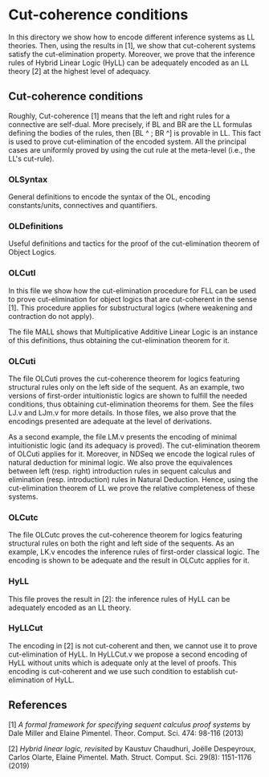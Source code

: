 # Cut-coherence conditions

In this directory we show how to encode different inference systems as LL
theories. Then, using the results in [1], we show that cut-coherent systems
satisfy the cut-elimination property. Moreover, we prove that the inference
rules of Hybrid Linear Logic (HyLL) can be adequately encoded as an LL theory
[2] at the highest level of adequacy. 

## Cut-coherence conditions 

Roughly, Cut-coherence [1] means that the left and right rules for a connective
are self-dual. More precisely, if BL and BR are the LL formulas defining the
bodies of the rules, then [BL ^ ; BR ^] is provable in LL. This fact is used to
prove cut-elimination of the encoded system. All the principal cases are
uniformly proved by using the cut rule at the meta-level (i.e., the LL's
cut-rule). 

### OLSyntax 

General definitions to encode the syntax of the OL, encoding constants/units,
connectives and quantifiers.


### OLDefinitions

Useful definitions and tactics for the proof of the cut-elimination theorem of
Object Logics.

### OLCutl

In this file we show how the cut-elimination procedure for FLL can be used to
prove cut-elimination for object logics that are cut-coherent in the sense [1].
This procedure applies for substructural logics (where weakening and
contraction do not apply). 

The file MALL shows that Multiplicative Additive Linear Logic is an instance of
this definitions, thus obtaining the cut-elimination theorem for it. 

### OLCuti

The file OLCuti proves the  cut-coherence theorem for logics featuring
structural rules only on the left side of the sequent. As an example, two
versions of first-order intuitionistic logics are shown to fulfill the needed
conditions, thus obtaining cut-elimination theorems for them. See the files
LJ.v and LJm.v for more details.  In those files, we also prove that the
encodings presented are adequate at the level of derivations.

As a second example, the file LM.v presents the encoding of minimal
intuitionistic logic (and its adequacy is proved). The cut-elimination theorem
of OLCuti applies for it.  Moreover, in NDSeq we encode the logical rules of
natural deduction for minimal logic. We also prove the equivalences between
left (resp.  right) introduction rules in sequent calculus and elimination
(resp.  introduction) rules in Natural Deduction. Hence, using the
cut-elimination theorem of LL we prove the relative completeness of these
systems.

### OLCutc

The file OLCutc proves the cut-coherence theorem for logics featuring
structural rules on both the right and left side of the sequents. As an
example, LK.v encodes the inference rules of first-order classical logic.  The
encoding is shown to be adequate and the result in OLCutc applies for it. 

### HyLL

This file proves the result in [2]: the inference rules of HyLL can be
adequately encoded as an LL theory. 

### HyLLCut

The encoding in [2] is not cut-coherent and then, we cannot use it to prove
cut-elimination of HyLL. In HyLLCut.v we propose a second encoding of HyLL
without units which is adequate only at the level of proofs. This encoding is
cut-coherent and we use such condition to establish cut-elimination of HyLL. 

## References
[1] _A formal framework for specifying sequent calculus proof systems_ by 	Dale Miller and Elaine Pimentel. Theor. Comput. Sci. 474: 98-116 (2013)

[2] _Hybrid linear logic, revisited_ by Kaustuv Chaudhuri, Joëlle Despeyroux, Carlos Olarte, Elaine Pimentel. Math. Struct. Comput. Sci. 29(8): 1151-1176 (2019)

